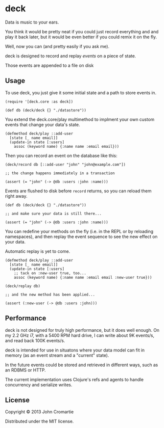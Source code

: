 # deck

Data is music to your ears.

You think it would be pretty neat if you could just record everything
and and play it back later, but it would be even better if you could
remix it on the fly.

Well, now you can (and pretty easily if you ask me).

deck is designed to record and replay *events* on a piece of state.

Those events are appended to a file on disk

## Usage

To use deck, you just give it some initial state and a path to store
events in.

    (require '[deck.core :as deck])
    
    (def db (deck/deck {} "./datastore"))

You extend the deck.core/play multimethod to implment your own custom
events that change your data's state.
    
    (defmethod deck/play ::add-user
      [state [_ name email]]
      (update-in state [:users]
        assoc (keyword name) {:name name :email email}))

Then you can record an event on the database like this:

    (deck/record db [::add-user "john" "john@example.com"])
    
    ;; the change happens immediately in a transaction
    
    (assert (= "john" (-> @db :users :john :name)))

Events are flushed to disk before `record` returns, so you can reload
them right away.

    (def db (deck/deck {} "./datastore"))
    
    ;; and make sure your data is still there...
    
    (assert (= "john" (-> @db :users :john :name)))

You can redefine your methods on the fly (i.e. in the REPL or by
reloading namespaces), and then replay the event sequence to see the
new effect on your data.

Automatic replay is yet to come.

    (defmethod deck/play ::add-user
      [state [_ name email]]
      (update-in state [:users]
        ;; tack on :new-user true, too...
        assoc (keyword name) {:name name :email email :new-user true}))
    
    (deck/replay db)
    
    ;; and the new method has been applied...
    
    (assert (:new-user (-> @db :users :john)))

## Performance

deck is not designed for truly high performance, but it does well
enough. On my 2.2 GHz i7, with a 5400 RPM hard drive, I can write
about 9K events/s, and read back 100K events/s.

deck is intended for use in situatons where your data model can fit in
memory (as an event stream and a "current" state).

In the future events could be stored and retrieved in different ways,
such as an RDBMS or HTTP.

The current implementation uses Clojure's refs and agents to handle
concurrency and serialize writes.

## License

Copyright © 2013 John Cromartie

Distributed under the MIT license.
